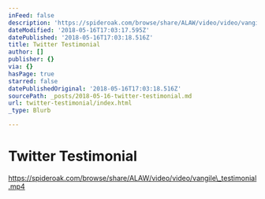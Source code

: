 ```yaml
---
inFeed: false
description: 'https://spideroak.com/browse/share/ALAW/video/video/vangile_testimonial.mp4'
dateModified: '2018-05-16T17:03:17.595Z'
datePublished: '2018-05-16T17:03:18.516Z'
title: Twitter Testimonial
author: []
publisher: {}
via: {}
hasPage: true
starred: false
datePublishedOriginal: '2018-05-16T17:03:18.516Z'
sourcePath: _posts/2018-05-16-twitter-testimonial.md
url: twitter-testimonial/index.html
_type: Blurb

---
```

# Twitter Testimonial

https://spideroak.com/browse/share/ALAW/video/video/vangile\_testimonial.mp4